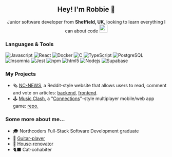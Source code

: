 <h2 align="center">Hey! I'm Robbie 👋</h2>

<p align="center">Junior software developer from <b>Sheffield, UK</b>, looking to learn everything I can about code <img src="https://emojis.slackmojis.com/emojis/images/1655291484/59662/my_computer.png?1655291484" width="25"> </p>

<h3>Languages & Tools</h3>
<p>
  <img alt="Javascript" src="https://img.shields.io/badge/-Javascript-f7df1d?style=flat-square&logo=javascript&logoColor=white" />
  <img alt="React" src="https://img.shields.io/badge/-React-45b8d8?style=flat-square&logo=react&logoColor=white" />
  <img alt="Docker" src="https://img.shields.io/badge/-Docker-46a2f1?style=flat-square&logo=docker&logoColor=white" />
  <img alt="C" src="https://img.shields.io/badge/-C-669ad3?style=flat-square&logo=C&logoColor=white" />
  <img alt="TypeScript" src="https://img.shields.io/badge/-TypeScript-007ACC?style=flat-square&logo=typescript&logoColor=white" />
  <img alt="PostgreSQL" src="https://img.shields.io/badge/-PostgreSQL-336691?style=flat-square&logo=postgreSQL&logoColor=white" />
  <img alt="Insomnia" src="https://img.shields.io/badge/-Insomnia-5849BE?style=flat-square&logo=insomnia&logoColor=white" />
  <img alt="Jest" src="https://img.shields.io/badge/-Jest-853957?style=flat-square&logo=Jest&logoColor=white" />
  <img alt="npm" src="https://img.shields.io/badge/-NPM-CB3837?style=flat-square&logo=npm&logoColor=white" />
  <img alt="html5" src="https://img.shields.io/badge/-HTML5-E34F26?style=flat-square&logo=html5&logoColor=white" />
  <img alt="Nodejs" src="https://img.shields.io/badge/-Nodejs-43853d?style=flat-square&logo=Node.js&logoColor=white" />
  <img alt="Supabase" src="https://img.shields.io/badge/-Supabase-3ecf8e?style=flat-square&logo=supabase&logoColor=white" />
</p>

<h3>My Projects</h3>
<p>
  <ul>
    <li>🗞️ <a href="https://rc-nc-news.netlify.app/">NC-NEWS</a>, a Reddit-style website that allows users to read, comment and vote on articles: <a href="https://github.com/robbochobbo/nc-news">backend</a>, <a href="https://github.com/robbochobbo/nc-news">frontend</a>. </li>
    <li>🕹️ <a href="https://www.youtube.com/watch?v=yOWpOifUOjw">Music Clash</a>, a "<a href="https://www.nytimes.com/games/connections">Connections</a>"-style multiplayer mobile/web app game: <a href="https://github.com/tartebabba/music-clash">repo.</a></li>
  </ul>
</p>

<h3>Some more about me...</h3>
<p>
    <ul>
      <li>🎓 Northcoders Full-Stack Software Development graduate </li>
      <li>🎸 <a href="https://www.youtube.com/@robbiechapman6780/videos">Guitar-player</a> </li>
      <li>🔨 <a href="https://www.instagram.com/greenhill_house_/">House-renovator</a> </li>
      <li>🐈‍⬛ Cat-cohabiter </li>
    </ul>
</p>

